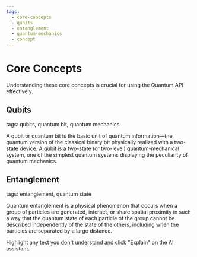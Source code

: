 ```yaml
---
tags:
  - core-concepts
  - qubits
  - entanglement
  - quantum-mechanics
  - concept  
---
```

# Core Concepts

Understanding these core concepts is crucial for using the Quantum API effectively.

## Qubits
tags: qubits, quantum bit, quantum mechanics

A qubit or quantum bit is the basic unit of quantum information—the quantum version of the classical binary bit physically realized with a two-state device. A qubit is a two-state (or two-level) quantum-mechanical system, one of the simplest quantum systems displaying the peculiarity of quantum mechanics.

## Entanglement
tags: entanglement, quantum state

Quantum entanglement is a physical phenomenon that occurs when a group of particles are generated, interact, or share spatial proximity in such a way that the quantum state of each particle of the group cannot be described independently of the state of the others, including when the particles are separated by a large distance.

Highlight any text you don't understand and click "Explain" on the AI assistant.
